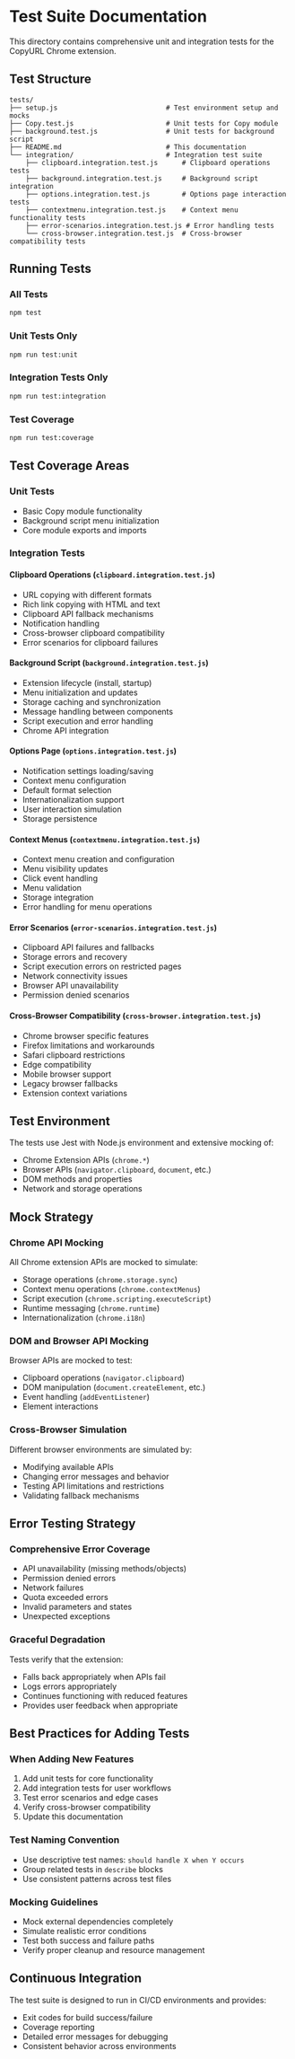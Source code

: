 # Test Suite Documentation

This directory contains comprehensive unit and integration tests for the CopyURL Chrome extension.

## Test Structure

```
tests/
├── setup.js                           # Test environment setup and mocks
├── Copy.test.js                       # Unit tests for Copy module
├── background.test.js                 # Unit tests for background script
├── README.md                          # This documentation
└── integration/                       # Integration test suite
    ├── clipboard.integration.test.js      # Clipboard operations tests
    ├── background.integration.test.js     # Background script integration
    ├── options.integration.test.js        # Options page interaction tests
    ├── contextmenu.integration.test.js    # Context menu functionality tests
    ├── error-scenarios.integration.test.js # Error handling tests
    └── cross-browser.integration.test.js  # Cross-browser compatibility tests
```

## Running Tests

### All Tests
```bash
npm test
```

### Unit Tests Only
```bash
npm run test:unit
```

### Integration Tests Only
```bash
npm run test:integration
```

### Test Coverage
```bash
npm run test:coverage
```

## Test Coverage Areas

### Unit Tests
- Basic Copy module functionality
- Background script menu initialization
- Core module exports and imports

### Integration Tests

#### Clipboard Operations (`clipboard.integration.test.js`)
- URL copying with different formats
- Rich link copying with HTML and text
- Clipboard API fallback mechanisms
- Notification handling
- Cross-browser clipboard compatibility
- Error scenarios for clipboard failures

#### Background Script (`background.integration.test.js`)
- Extension lifecycle (install, startup)
- Menu initialization and updates
- Storage caching and synchronization
- Message handling between components
- Script execution and error handling
- Chrome API integration

#### Options Page (`options.integration.test.js`)
- Notification settings loading/saving
- Context menu configuration
- Default format selection
- Internationalization support
- User interaction simulation
- Storage persistence

#### Context Menus (`contextmenu.integration.test.js`)
- Context menu creation and configuration
- Menu visibility updates
- Click event handling
- Menu validation
- Storage integration
- Error handling for menu operations

#### Error Scenarios (`error-scenarios.integration.test.js`)
- Clipboard API failures and fallbacks
- Storage errors and recovery
- Script execution errors on restricted pages
- Network connectivity issues
- Browser API unavailability
- Permission denied scenarios

#### Cross-Browser Compatibility (`cross-browser.integration.test.js`)
- Chrome browser specific features
- Firefox limitations and workarounds
- Safari clipboard restrictions
- Edge compatibility
- Mobile browser support
- Legacy browser fallbacks
- Extension context variations

## Test Environment

The tests use Jest with Node.js environment and extensive mocking of:
- Chrome Extension APIs (`chrome.*`)
- Browser APIs (`navigator.clipboard`, `document`, etc.)
- DOM methods and properties
- Network and storage operations

## Mock Strategy

### Chrome API Mocking
All Chrome extension APIs are mocked to simulate:
- Storage operations (`chrome.storage.sync`)
- Context menu operations (`chrome.contextMenus`)
- Script execution (`chrome.scripting.executeScript`)
- Runtime messaging (`chrome.runtime`)
- Internationalization (`chrome.i18n`)

### DOM and Browser API Mocking
Browser APIs are mocked to test:
- Clipboard operations (`navigator.clipboard`)
- DOM manipulation (`document.createElement`, etc.)
- Event handling (`addEventListener`)
- Element interactions

### Cross-Browser Simulation
Different browser environments are simulated by:
- Modifying available APIs
- Changing error messages and behavior
- Testing API limitations and restrictions
- Validating fallback mechanisms

## Error Testing Strategy

### Comprehensive Error Coverage
- API unavailability (missing methods/objects)
- Permission denied errors
- Network failures
- Quota exceeded errors
- Invalid parameters and states
- Unexpected exceptions

### Graceful Degradation
Tests verify that the extension:
- Falls back appropriately when APIs fail
- Logs errors appropriately
- Continues functioning with reduced features
- Provides user feedback when appropriate

## Best Practices for Adding Tests

### When Adding New Features
1. Add unit tests for core functionality
2. Add integration tests for user workflows
3. Test error scenarios and edge cases
4. Verify cross-browser compatibility
5. Update this documentation

### Test Naming Convention
- Use descriptive test names: `should handle X when Y occurs`
- Group related tests in `describe` blocks
- Use consistent patterns across test files

### Mocking Guidelines
- Mock external dependencies completely
- Simulate realistic error conditions
- Test both success and failure paths
- Verify proper cleanup and resource management

## Continuous Integration

The test suite is designed to run in CI/CD environments and provides:
- Exit codes for build success/failure
- Coverage reporting
- Detailed error messages for debugging
- Consistent behavior across environments